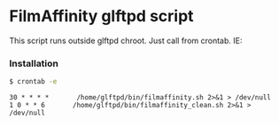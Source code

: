 # FilmAffinity glftpd script

This script runs outside glftpd chroot.
Just call from crontab. IE:

### Installation

```sh
$ crontab -e
```

```
30 * * * *       /home/glftpd/bin/filmaffinity.sh 2>&1 > /dev/null
1 0 * * 6       /home/glftpd/bin/filmaffinity_clean.sh 2>&1 > /dev/null
```
